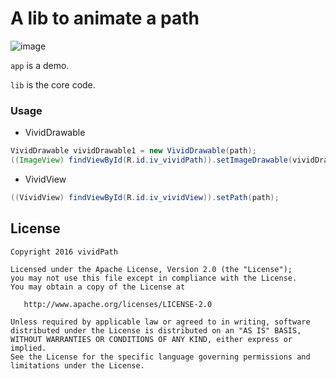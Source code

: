 A lib to animate a path
===


![image](http://yourbay.me/media/imgs/vivid-path-vivid-view.gif)

`app` is a demo.

`lib` is the core code.

### Usage

- VividDrawable

```Java
VividDrawable vividDrawable1 = new VividDrawable(path);
((ImageView) findViewById(R.id.iv_vividPath)).setImageDrawable(vividDrawable1);
```

- VividView

```Java
((VividView) findViewById(R.id.iv_vividView)).setPath(path);
```


## License

    Copyright 2016 vividPath

    Licensed under the Apache License, Version 2.0 (the "License");
    you may not use this file except in compliance with the License.
    You may obtain a copy of the License at

       http://www.apache.org/licenses/LICENSE-2.0

    Unless required by applicable law or agreed to in writing, software
    distributed under the License is distributed on an "AS IS" BASIS,
    WITHOUT WARRANTIES OR CONDITIONS OF ANY KIND, either express or implied.
    See the License for the specific language governing permissions and
    limitations under the License.